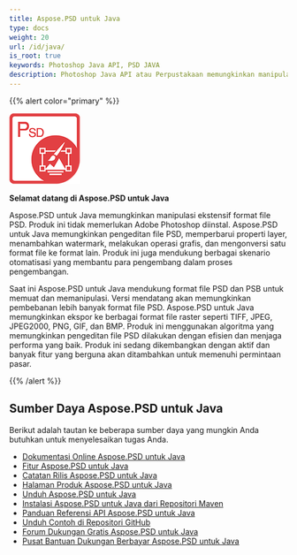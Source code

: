 ```yaml
---
title: Aspose.PSD untuk Java 
type: docs
weight: 20
url: /id/java/
is_root: true
keywords: Photoshop Java API, PSD JAVA
description: Photoshop Java API atau Perpustakaan memungkinkan manipulasi ekstensif format file PSD. Tidak memerlukan Adobe Photoshop diinstal dan mendukung format file PSD dan PSB untuk memuat, memanipulasi, dan mengonversinya ke berbagai format file raster seperti TIFF, JPEG, JPEG2000, PNG, GIF, dan BMP.
---
```


{{% alert color="primary" %}} 

**![Logo Produk Aspose.PSD untuk Java](aspose-psd-for-java-home_1.png)**

**Selamat datang di Aspose.PSD untuk Java**

Aspose.PSD untuk Java memungkinkan manipulasi ekstensif format file PSD. Produk ini tidak memerlukan Adobe Photoshop diinstal. Aspose.PSD untuk Java memungkinkan pengeditan file PSD, memperbarui properti layer, menambahkan watermark, melakukan operasi grafis, dan mengonversi satu format file ke format lain. Produk ini juga mendukung berbagai skenario otomatisasi yang membantu para pengembang dalam proses pengembangan.

Saat ini Aspose.PSD untuk Java mendukung format file PSD dan PSB untuk memuat dan memanipulasi. Versi mendatang akan memungkinkan pembebanan lebih banyak format file PSD. Aspose.PSD untuk Java memungkinkan ekspor ke berbagai format file raster seperti TIFF, JPEG, JPEG2000, PNG, GIF, dan BMP. Produk ini menggunakan algoritma yang memungkinkan pengeditan file PSD dilakukan dengan efisien dan menjaga performa yang baik. Produk ini sedang dikembangkan dengan aktif dan banyak fitur yang berguna akan ditambahkan untuk memenuhi permintaan pasar.

{{% /alert %}} 

## **Sumber Daya Aspose.PSD untuk Java**

Berikut adalah tautan ke beberapa sumber daya yang mungkin Anda butuhkan untuk menyelesaikan tugas Anda.

- [Dokumentasi Online Aspose.PSD untuk Java](/psd/id/java/)
- [Fitur Aspose.PSD untuk Java](/psd/id/java/features/)
- [Catatan Rilis Aspose.PSD untuk Java](/psd/id/java/release-notes/)
- [Halaman Produk Aspose.PSD untuk Java](https://products.aspose.com/psd/java)
- [Unduh Aspose.PSD untuk Java](https://repository.aspose.com/webapp/#/artifacts/browse/tree/General/repo/com/aspose/aspose-psd)
- [Instalasi Aspose.PSD untuk Java dari Repositori Maven](/psd/id/java/installation/)
- [Panduan Referensi API Aspose.PSD untuk Java](https://reference.aspose.com/java/psd)
- [Unduh Contoh di Repositori GitHub](https://github.com/aspose-psd/Aspose.PSD-for-Java)
- [Forum Dukungan Gratis Aspose.PSD untuk Java](https://forum.aspose.com/c/psd)
- [Pusat Bantuan Dukungan Berbayar Aspose.PSD untuk Java](https://helpdesk.aspose.com/)

